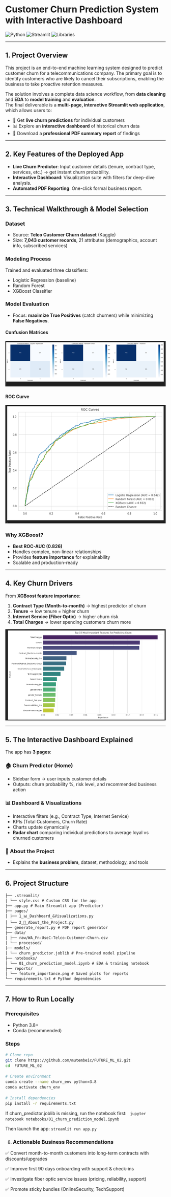 # Customer Churn Prediction System with Interactive Dashboard

![Python](https://img.shields.io/badge/Python-3.8%2B-blue.svg)
![Streamlit](https://img.shields.io/badge/Framework-Streamlit-red.svg)
![Libraries](https://img.shields.io/badge/Libraries-Scikit--learn%20%7C%20XGBoost%20%7C%20Pandas-green.svg)

---

## 1. Project Overview

This project is an end-to-end machine learning system designed to predict customer churn for a telecommunications company. The primary goal is to identify customers who are likely to cancel their subscriptions, enabling the business to take proactive retention measures.

The solution involves a complete data science workflow, from **data cleaning** and **EDA** to **model training** and **evaluation**.  
The final deliverable is a **multi-page, interactive Streamlit web application**, which allows users to:

- 🚀 Get **live churn predictions** for individual customers  
- 📊 Explore an **interactive dashboard** of historical churn data  
- 📄 Download a **professional PDF summary report** of findings  

---

## 2. Key Features of the Deployed App

- **Live Churn Predictor**: Input customer details (tenure, contract type, services, etc.) → get instant churn probability.  
- **Interactive Dashboard**: Visualization suite with filters for deep-dive analysis.  
- **Automated PDF Reporting**: One-click formal business report.  

---

## 3. Technical Walkthrough & Model Selection

### Dataset
- Source: **Telco Customer Churn dataset** (Kaggle)  
- Size: **7,043 customer records**, 21 attributes (demographics, account info, subscribed services)

### Modeling Process
Trained and evaluated three classifiers:  
- Logistic Regression (baseline)  
- Random Forest  
- XGBoost Classifier  

### Model Evaluation
- Focus: **maximize True Positives** (catch churners) while minimizing **False Negatives**.  

#### Confusion Matrices
![Confusion Matrices](assets/confusion_matrices.png)

#### ROC Curve
![ROC Curves](assets/roc_curves.png)

### Why XGBoost?
- **Best ROC-AUC (0.826)**  
- Handles complex, non-linear relationships  
- Provides **feature importance** for explainability  
- Scalable and production-ready  

---

## 4. Key Churn Drivers

From **XGBoost feature importance**:  
1. **Contract Type (Month-to-month)** → highest predictor of churn  
2. **Tenure** → low tenure = higher churn  
3. **Internet Service (Fiber Optic)** → higher churn risk  
4. **Total Charges** → lower spending customers churn more  

![Feature Importance](assets/feature_importance.png)

---

## 5. The Interactive Dashboard Explained

The app has **3 pages**:

### 🏠 Churn Predictor (Home)
- Sidebar form → user inputs customer details  
- Outputs: churn probability %, risk level, and recommended business action  

### 📊 Dashboard & Visualizations
- Interactive filters (e.g., Contract Type, Internet Service)  
- KPIs (Total Customers, Churn Rate)  
- Charts update dynamically  
- **Radar chart** comparing individual predictions to average loyal vs churned customers  

### 📄 About the Project
- Explains the **business problem**, dataset, methodology, and tools  

---

## 6. Project Structure

    ├── .streamlit/
    │ └── style.css # Custom CSS for the app
    ├── app.py # Main Streamlit app (Predictor)
    ├── pages/
    │ ├── 1_📊_Dashboard_&Visualizations.py
    │ └── 2_📄_About_the_Project.py
    ├── generate_report.py # PDF report generator
    ├── data/
    │ ├── raw/WA_Fn-UseC-Telco-Customer-Churn.csv
    │ └── processed/
    ├── models/
    │ └── churn_predictor.joblib # Pre-trained model pipeline
    ├── notebooks/
    │ └── 01_churn_prediction_model.ipynb # EDA & training notebook
    ├── reports/
    │ └── feature_importance.png # Saved plots for reports
    └── requirements.txt # Python dependencies



---

## 7. How to Run Locally

### Prerequisites
- Python 3.8+  
- Conda (recommended)  

### Steps

```bash
# Clone repo
git clone https://github.com/mutembeic/FUTURE_ML_02.git
cd  FUTURE_ML_02

# Create environment
conda create --name churn_env python=3.8
conda activate churn_env

# Install dependencies
pip install -r requirements.txt
```

If churn_predictor.joblib is missing, run the notebook first:
    ``` jupyter notebook notebooks/01_churn_prediction_model.ipynb```

Then launch the app:
    ```streamlit run app.py```

8. ### Actionable Business Recommendations

✅ Convert month-to-month customers into long-term contracts with discounts/upgrades

✅ Improve first 90 days onboarding with support & check-ins

✅ Investigate fiber optic service issues (pricing, reliability, support)

✅ Promote sticky bundles (OnlineSecurity, TechSupport)


